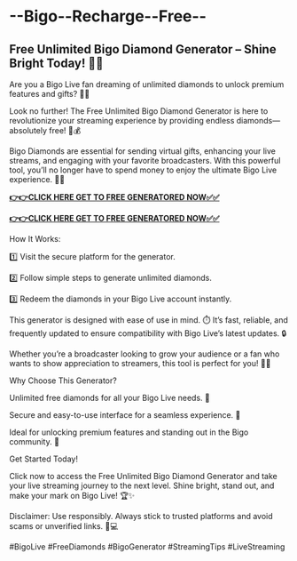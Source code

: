 # --Bigo--Recharge--Free--

## Free Unlimited Bigo Diamond Generator – Shine Bright Today! 💎📱

Are you a Bigo Live fan dreaming of unlimited diamonds to unlock premium features and gifts? 🌟✨ 

Look no further! The Free Unlimited Bigo Diamond Generator is here to revolutionize your streaming experience by providing endless diamonds—absolutely free! 🎉💰

Bigo Diamonds are essential for sending virtual gifts, enhancing your live streams, and engaging with your favorite broadcasters. 
With this powerful tool, you’ll no longer have to spend money to enjoy the ultimate Bigo Live experience. 🎁🎥

[**👉👉CLICK HERE GET TO FREE GENERATORED NOW✅✅**](https://free24.raj-solution.com/bigo-diamond/)

[**👉👉CLICK HERE GET TO FREE GENERATORED NOW✅✅**](https://free24.raj-solution.com/bigo-diamond/)

How It Works:

1️⃣ Visit the secure platform for the generator.

2️⃣ Follow simple steps to generate unlimited diamonds.

3️⃣ Redeem the diamonds in your Bigo Live account instantly.

This generator is designed with ease of use in mind. ⏱️ It’s fast, reliable, and frequently updated to ensure compatibility with Bigo Live’s latest updates. 🔒 

Whether you’re a broadcaster looking to grow your audience or a fan who wants to show appreciation to streamers, this tool is perfect for you! 💃🎤

Why Choose This Generator?

Unlimited free diamonds for all your Bigo Live needs. 💸

Secure and easy-to-use interface for a seamless experience. 🚀

Ideal for unlocking premium features and standing out in the Bigo community. 🌈

Get Started Today!

Click now to access the Free Unlimited Bigo Diamond Generator and take your live streaming journey to the next level. Shine bright, stand out, and make your mark on Bigo Live! 🏆✨

Disclaimer: Use responsibly. Always stick to trusted platforms and avoid scams or unverified links. 🙏💻

#BigoLive #FreeDiamonds #BigoGenerator #StreamingTips #LiveStreaming
